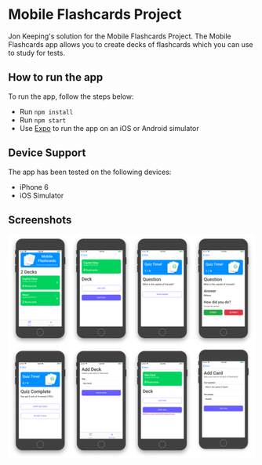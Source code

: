 # Mobile Flashcards Project

Jon Keeping's solution for the Mobile Flashcards Project.
The Mobile Flashcards app allows you to create decks of flashcards which you can use to study for tests. 

## How to run the app
To run the app, follow the steps below:

* Run `npm install`
* Run `npm start`
* Use [Expo](https://expo.io/) to run the app on an iOS or Android simulator


## Device Support
The app has been tested on the following devices:

 - iPhone 6
 - iOS Simulator
 

## Screenshots

![Screenshots of Mobile Flashcards Project app](https://raw.githubusercontent.com/JonUK/jk-react-native-flashcards/master/design/mobile-flashcards-udacity.png)

